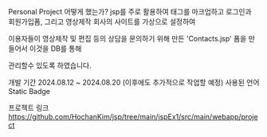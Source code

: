 Personal Project
 어떻게 했는가?
jsp를 주로 활용하여 태그를 마크업하고 로그인과 회원가입폼, 그리고 영상제작 회사의 사이트를 가상으로 설정하여

이용자들이 영상제작 및 편집 등의 상담을 문의하기 위해 만든 'Contacts.jsp' 폼을 만들어서 이것을 DB를 통해

관리할수 있도록 하였습니다.

 개발 기간
2024.08.12 ~ 2024.08.20 (이후에도 추가적으로 작업할 예정)
 사용된 언어
Static Badge







프로젝트 링크
https://github.com/HochanKim/jsp/tree/main/jspEx1/src/main/webapp/project
